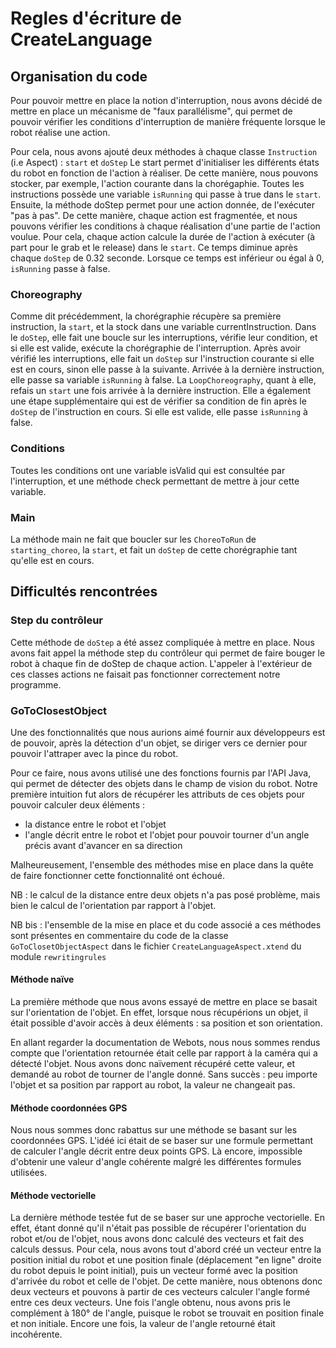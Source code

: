 

# Regles d'écriture de CreateLanguage

## Organisation du code

Pour pouvoir mettre en place la notion d'interruption, nous avons décidé de mettre en place un mécanisme de "faux parallélisme", qui permet de pouvoir vérifier les conditions d'interruption de manière fréquente lorsque le robot réalise une action.

Pour cela, nous avons ajouté deux méthodes à chaque classe `Instruction` (i.e Aspect) : `start` et `doStep`
Le start permet d'initialiser les différents états du robot en fonction de l'action à réaliser. De cette manière, nous pouvons stocker, par exemple, l'action courante dans la chorégaphie. Toutes les instructions possède une variable `isRunning` qui passe à true dans le `start`.
Ensuite, la méthode doStep permet pour une action donnée, de l'exécuter "pas à pas". De cette manière, chaque action est fragmentée, et nous pouvons vérifier les conditions à chaque réalisation d'une partie de l'action voulue. Pour cela, chaque action calcule la durée de l'action à exécuter (à part pour le grab et le release) dans le `start`. Ce temps diminue après chaque `doStep` de 0.32 seconde. Lorsque ce temps est inférieur ou égal à 0, `isRunning` passe à false.

### Choreography

Comme dit précédemment, la chorégraphie récupère sa première instruction, la `start`, et la stock dans une variable currentInstruction. Dans le `doStep`, elle fait une boucle sur les interruptions, vérifie leur condition, et si elle est valide, exécute la chorégraphie de l'interruption. Après avoir vérifié les interruptions, elle fait un `doStep` sur l'instruction courante si elle est en cours, sinon elle passe à la suivante. Arrivée à la dernière instruction, elle passe sa variable `isRunning` à false.
La `LoopChoreography`, quant à elle, refais un `start` une fois arrivée à la dernière instruction. Elle a également une étape supplémentaire qui est de vérifier sa condition de fin après le `doStep` de l'instruction en cours. Si elle est valide, elle passe `isRunning` à false.

### Conditions

Toutes les conditions ont une variable isValid qui est consultée par l'interruption, et une méthode check permettant de mettre à jour cette variable.

### Main

La méthode main ne fait que boucler sur les `ChoreoToRun` de `starting_choreo`, la `start`, et fait un `doStep` de cette chorégraphie tant qu'elle est en cours.

## Difficultés rencontrées

### Step du contrôleur

Cette méthode de `doStep` a été assez compliquée à mettre en place. Nous avons fait appel la méthode step du contrôleur qui permet de faire bouger le robot à chaque fin de doStep de chaque action. L'appeler à l'extérieur de ces classes actions ne faisait pas fonctionner correctement notre programme.

### GoToClosestObject

Une des fonctionnalités que nous aurions aimé fournir aux développeurs est de pouvoir, après la détection d'un objet, se diriger vers ce dernier pour pouvoir l'attraper avec la pince du robot.

Pour ce faire, nous avons utilisé une des fonctions fournis par l'API Java, qui permet de détecter des objets dans le champ de vision du robot.
Notre première intuition fut alors de récupérer les attributs de ces objets pour pouvoir calculer deux éléments :
- la distance entre le robot et l'objet
- l'angle décrit entre le robot et l'objet pour pouvoir tourner d'un angle précis avant d'avancer en sa direction

Malheureusement, l'ensemble des méthodes mise en place dans la quête de faire fonctionner cette fonctionnalité ont échoué.

NB : le calcul de la distance entre deux objets n'a pas posé problème, mais bien le calcul de l'orientation par rapport à l'objet.

NB bis : l'ensemble de la mise en place et du code associé a ces méthodes sont présentes en commentaire du code de la classe `GoToClosetObjectAspect` dans le fichier `CreateLanguageAspect.xtend` du module `rewritingrules`

#### Méthode naïve

La première méthode que nous avons essayé de mettre en place se basait sur l'orientation de l'objet. En effet, lorsque nous récupérions un objet, il était possible d'avoir accès à deux éléments : sa position et son orientation.

En allant regarder la documentation de Webots, nous nous sommes rendus compte que l'orientation retournée était celle par rapport à la caméra qui a détecté l'objet. Nous avons donc naïvement récupéré cette valeur, et demandé au robot de tourner de l'angle donné. Sans succès : peu importe l'objet et sa position par rapport au robot, la valeur ne changeait pas.

#### Méthode coordonnées GPS

Nous nous sommes donc rabattus sur une méthode se basant sur les coordonnées GPS. L'idéé ici était de se baser sur une formule permettant de calculer l'angle décrit entre deux points GPS. Là encore, impossible d'obtenir une valeur d'angle cohérente malgré les différentes formules utilisées.

#### Méthode vectorielle

La dernière méthode testée fut de se baser sur une approche vectorielle. En effet, étant donné qu'il n'était pas possible de récupérer l'orientation du robot et/ou de l'objet, nous avons donc calculé des vecteurs et fait des calculs dessus. Pour cela, nous avons tout d'abord créé un vecteur entre la position initial du robot et une position finale (déplacement "en ligne" droite du robot depuis le point initial), puis un vecteur formé avec la position d'arrivée du robot et celle de l'objet. De cette manière, nous obtenons donc deux vecteurs et pouvons à partir de ces vecteurs calculer l'angle formé entre ces deux vecteurs. Une fois l'angle obtenu, nous avons pris le complément à 180° de l'angle, puisque le robot se trouvait en position finale et non initiale. Encore une fois, la valeur de l'angle retourné était incohérente. 
